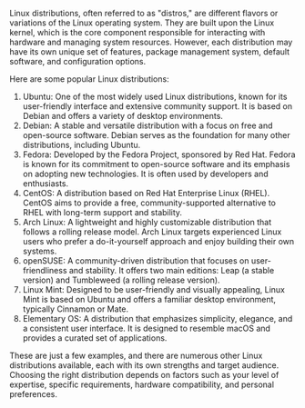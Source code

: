 Linux distributions, often referred to as "distros," are different flavors or variations of the Linux operating system. They are built upon the Linux kernel, which is the core component responsible for interacting with hardware and managing system resources. However, each distribution may have its own unique set of features, package management system, default software, and configuration options.

Here are some popular Linux distributions:

1.  Ubuntu: One of the most widely used Linux distributions, known for its user-friendly interface and extensive community support. It is based on Debian and offers a variety of desktop environments.
2.  Debian: A stable and versatile distribution with a focus on free and open-source software. Debian serves as the foundation for many other distributions, including Ubuntu.
3.  Fedora: Developed by the Fedora Project, sponsored by Red Hat. Fedora is known for its commitment to open-source software and its emphasis on adopting new technologies. It is often used by developers and enthusiasts.
4.  CentOS: A distribution based on Red Hat Enterprise Linux (RHEL). CentOS aims to provide a free, community-supported alternative to RHEL with long-term support and stability.
5.  Arch Linux: A lightweight and highly customizable distribution that follows a rolling release model. Arch Linux targets experienced Linux users who prefer a do-it-yourself approach and enjoy building their own systems.
6.  openSUSE: A community-driven distribution that focuses on user-friendliness and stability. It offers two main editions: Leap (a stable version) and Tumbleweed (a rolling release version).
7.  Linux Mint: Designed to be user-friendly and visually appealing, Linux Mint is based on Ubuntu and offers a familiar desktop environment, typically Cinnamon or Mate.
8.  Elementary OS: A distribution that emphasizes simplicity, elegance, and a consistent user interface. It is designed to resemble macOS and provides a curated set of applications.

These are just a few examples, and there are numerous other Linux distributions available, each with its own strengths and target audience. Choosing the right distribution depends on factors such as your level of expertise, specific requirements, hardware compatibility, and personal preferences.